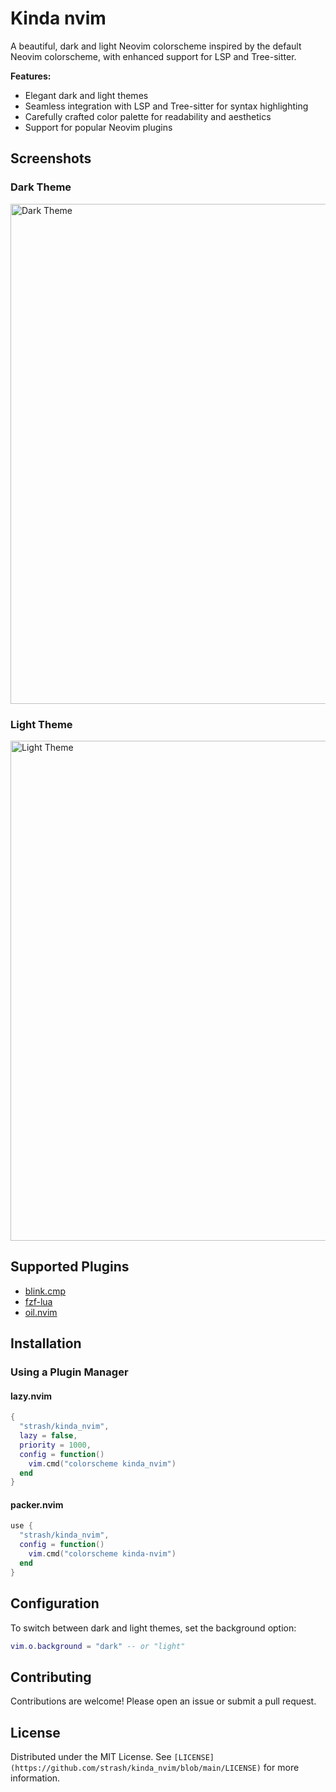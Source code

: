 # Kinda nvim

A beautiful, dark and light Neovim colorscheme inspired by the default Neovim colorscheme, with enhanced support for LSP and Tree-sitter.

**Features:**
- Elegant dark and light themes
- Seamless integration with LSP and Tree-sitter for syntax highlighting
- Carefully crafted color palette for readability and aesthetics
- Support for popular Neovim plugins

## Screenshots

### Dark Theme
<img width="800" alt="Dark Theme" src="https://github.com/user-attachments/assets/d503fc92-bdfc-49c5-bc7e-16b606d14f9c" />

### Light Theme
<img width="800" alt="Light Theme" src="https://github.com/user-attachments/assets/b81d8af8-2a51-4728-9b80-5bfbe7044cb2" />

## Supported Plugins

- [blink.cmp](https://github.com/saghen/blink.cmp)
- [fzf-lua](https://github.com/ibhagwan/fzf-lua)
- [oil.nvim](https://github.com/stevearc/oil.nvim)

## Installation

### Using a Plugin Manager

#### lazy.nvim
```lua
{
  "strash/kinda_nvim",
  lazy = false,
  priority = 1000,
  config = function()
    vim.cmd("colorscheme kinda_nvim")
  end
}
```

#### packer.nvim
```lua
use {
  "strash/kinda_nvim",
  config = function()
    vim.cmd("colorscheme kinda-nvim")
  end
}
```

## Configuration

To switch between dark and light themes, set the background option:
```lua
vim.o.background = "dark" -- or "light"
```

## Contributing

Contributions are welcome! Please open an issue or submit a pull request.

## License

Distributed under the MIT License. See `[LICENSE](https://github.com/strash/kinda_nvim/blob/main/LICENSE)` for more information.

